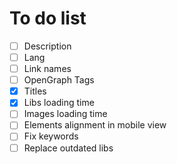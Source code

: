 # To do list

- [ ] Description
- [ ] Lang
- [ ] Link names
- [ ] OpenGraph Tags
- [x] Titles
- [x] Libs loading time
- [ ] Images loading time
- [ ] Elements alignment in mobile view
- [ ] Fix keywords
- [ ] Replace outdated libs
